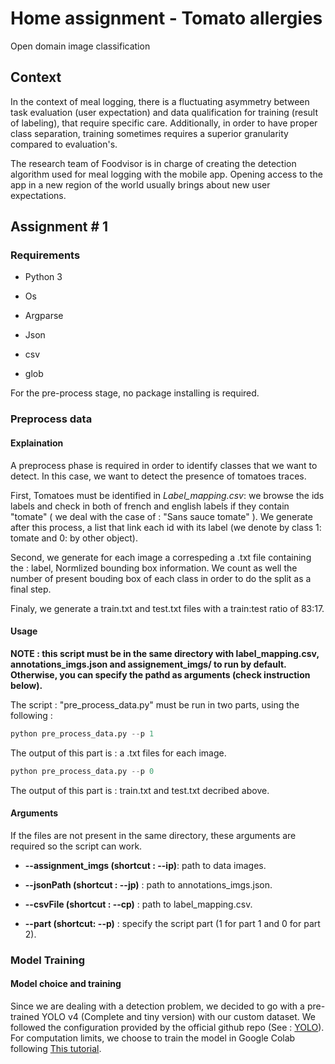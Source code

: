 # Home assignment - Tomato allergies

Open domain image classification

## Context

In the context of meal logging, there is a fluctuating asymmetry between task evaluation (user expectation) and data qualification for training (result of labeling), that require specific care. Additionally, in order to have proper class separation, training sometimes requires a superior granularity compared to evaluation's. 

The research team of Foodvisor is in charge of creating the detection algorithm used for meal logging with the mobile app. Opening access to the app in a new region of the world usually brings about new user expectations.

## Assignment # 1

### Requirements

* Python 3

* Os

* Argparse

* Json

* csv

* glob

For the pre-process stage, no package installing is required.

### Preprocess data

#### Explaination

A preprocess phase is required in order to identify classes that we want to detect. In this case, we want to detect the presence of tomatoes traces.

First, Tomatoes must be identified in *Label_mapping.csv*: we browse the ids labels and check in both of french and english labels if they contain "tomate" ( we deal with the case of : "Sans sauce tomate" ). We generate after this process, a list that link each id with its label (we denote by class 1: tomate and 0: by other object).

Second, we generate for each image a correspeding a .txt file containing the : label, Normlized bounding box information. We count as well the number of present bouding box of each class in order to do the split as a final step.

Finaly, we generate a train.txt and test.txt files with a train:test ratio of 83:17.  

#### Usage

**NOTE : this script must be in the same directory with label_mapping.csv, annotations_imgs.json and assignement_imgs/ to run by default. Otherwise, you can specify the pathd as arguments (check instruction below).**

The script : "pre_process_data.py" must be run in two parts, using the following :

```python
python pre_process_data.py --p 1
```

The output of this part is : a .txt files for each image. 

```python
python pre_process_data.py --p 0   
```

The output of this part is : train.txt and test.txt decribed above.

#### Arguments 

If the files are not present in the same directory, these arguments are required so the script can work.

* **--assignment_imgs (shortcut : --ip)**: path to data images.

* **--jsonPath (shortcut : --jp)** : path to annotations_imgs.json.

* **--csvFile (shortcut : --cp)** : path to label_mapping.csv.

* **--part (shortcut: --p)** : specify the script part (1 for part 1 and 0 for part 2).

### Model Training

#### Model choice and training

Since we are dealing with a detection problem, we decided to go with a pre-trained YOLO v4 (Complete and tiny version) with our custom dataset. We followed the configuration provided by the official github repo (See : [YOLO](https://github.com/AlexeyAB/darknet)). For computation limits, we choose to train the model in Google Colab following [This tutorial](https://medium.com/ai-world/how-to-train-yolov4-for-custom-objects-detection-in-google-colab-1e934b8ef685).





